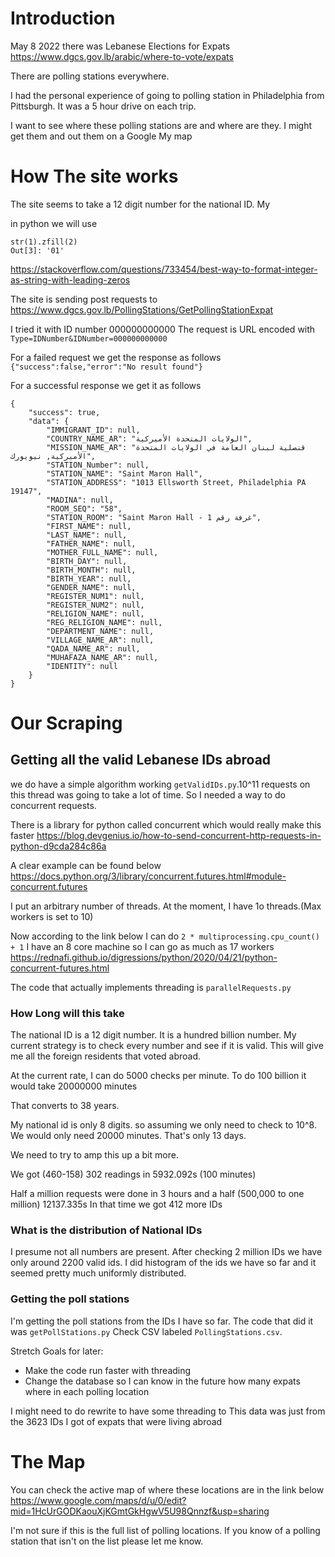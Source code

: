 # Introduction
May 8 2022 there was Lebanese Elections for Expats
https://www.dgcs.gov.lb/arabic/where-to-vote/expats

There are polling stations everywhere.

I had the personal experience of going to polling station in Philadelphia from Pittsburgh. It was a 5 hour drive on each trip.

I want to see where these polling stations are and where are they.
I might get them and out them on a Google My map

# How The site works
The site seems to take a 12 digit number for the national ID. My

in python we will use
```
str(1).zfill(2)
Out[3]: '01'
```
https://stackoverflow.com/questions/733454/best-way-to-format-integer-as-string-with-leading-zeros

The site is sending post requests to
https://www.dgcs.gov.lb/PollingStations/GetPollingStationExpat

I tried it with ID number 000000000000
The request is URL encoded with
`Type=IDNumber&IDNumber=000000000000`

For a failed request we get the response as follows
`{"success":false,"error":"No result found"}`

For a successful response we get it as follows
```
{
    "success": true,
    "data": {
        "IMMIGRANT_ID": null,
        "COUNTRY_NAME_AR": "الولايات المتحدة الأميركية",
        "MISSION_NAME_AR": "قنصلية لبنان العامة في الولايات المتحدة الأميركية, نيويورك",
        "STATION_Number": null,
        "STATION_NAME": "Saint Maron Hall",
        "STATION_ADDRESS": "1013 Ellsworth Street, Philadelphia PA 19147",
        "MADINA": null,
        "ROOM_SEQ": "58",
        "STATION_ROOM": "Saint Maron Hall - غرفة رقم 1",
        "FIRST_NAME": null,
        "LAST_NAME": null,
        "FATHER_NAME": null,
        "MOTHER_FULL_NAME": null,
        "BIRTH_DAY": null,
        "BIRTH_MONTH": null,
        "BIRTH_YEAR": null,
        "GENDER_NAME": null,
        "REGISTER_NUM1": null,
        "REGISTER_NUM2": null,
        "RELIGION_NAME": null,
        "REG_RELIGION_NAME": null,
        "DEPARTMENT_NAME": null,
        "VILLAGE_NAME_AR": null,
        "QADA_NAME_AR": null,
        "MUHAFAZA_NAME_AR": null,
        "IDENTITY": null
    }
}
```
# Our Scraping
## Getting all the valid Lebanese IDs abroad
we do have a simple algorithm working `getValidIDs.py`.10^11 requests on this thread was going to take a lot of time. So I needed a way to do concurrent requests.

There is a library for python called concurrent which would really make this faster
https://blog.devgenius.io/how-to-send-concurrent-http-requests-in-python-d9cda284c86a

A clear example can be found below
https://docs.python.org/3/library/concurrent.futures.html#module-concurrent.futures

I put an arbitrary number of threads. At the moment, I have 1o threads.(Max workers is set to 10)

Now according to the link below I can do `2 * multiprocessing.cpu_count() + 1`
I have an 8 core machine so I can go as much as 17 workers
https://rednafi.github.io/digressions/python/2020/04/21/python-concurrent-futures.html

The code that actually implements threading is `parallelRequests.py`

### How Long will this take
The national ID is a 12 digit number. It is a hundred billion number.
My current strategy is to check every number and see if it is valid.
This will give me all the foreign residents that voted abroad.

At the current rate, I can do 5000 checks per minute.
To do 100 billion it would take
20000000 minutes

That converts to 38 years.

My national id is only 8 digits.
so assuming we only need to check to 10^8.
We would only need 20000 minutes.
That's only 13 days.

We need to try to amp this up a bit more.

We got (460-158) 302 readings in
5932.092s (100 minutes)

Half a million requests were done in 3 hours and a half (500,000 to one million)
12137.335s
In that time we got 412 more IDs

### What is the distribution of National IDs
I presume not all numbers are present. After checking 2 million IDs we have only around 2200 valid ids.
I did histogram of the ids we have so far and it seemed pretty much uniformly distributed.

### Getting the poll stations
I'm getting the poll stations from the IDs I have so far.
The code that did it was `getPollStations.py`
Check CSV labeled `PollingStations.csv`.

Stretch Goals for later:
* Make the code run faster with threading
* Change the database so I can know in the future how many expats where in each polling location

I might need to do rewrite to have some threading to
This data was just from the 3623 IDs I got of expats that were living abroad

# The Map
You can check the active map of where these locations are in the link below
https://www.google.com/maps/d/u/0/edit?mid=1HcUrGODKaouXjKGmtGkHgwV5U98Qnnzf&usp=sharing

I'm not sure if this is the full list of polling locations. If you know of a polling station that isn't on the list please let me know.

